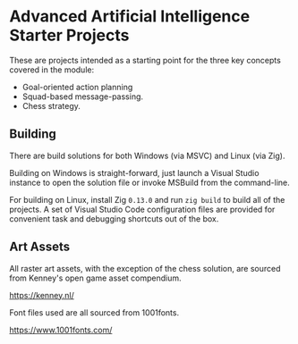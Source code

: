 # Advanced Artificial Intelligence Starter Projects

These are projects intended as a starting point for the three key concepts covered in the module:

  * Goal-oriented action planning
  * Squad-based message-passing.
  * Chess strategy.

## Building

There are build solutions for both Windows (via MSVC) and Linux (via Zig).

Building on Windows is straight-forward, just launch a Visual Studio instance to open the solution file or invoke MSBuild from the command-line.

For building on Linux, install Zig `0.13.0` and run `zig build` to build all of the projects. A set of Visual Studio Code configuration files are provided for convenient task and debugging shortcuts out of the box.

## Art Assets

All raster art assets, with the exception of the chess solution, are sourced from Kenney's open game asset compendium.

https://kenney.nl/

Font files used are all sourced from 1001fonts.

https://www.1001fonts.com/
